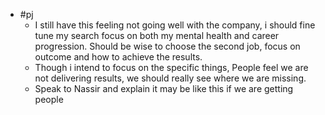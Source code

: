 - #pj
	- I still have this feeling not going well with the company, i should fine tune my search focus on both my mental health and career progression. Should be wise to choose the second job, focus on outcome and how to achieve the results.
	- Though i intend to focus on the specific things, People feel we are not delivering results, we should really see where we are missing.
	- Speak to Nassir and explain it may be like this if we are getting people